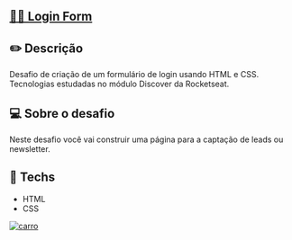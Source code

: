 ## <a href="https://viniciusmouzinho.github.io/loginform/"> 👩‍🍳 Login Form </a>

## ✏️  Descrição 
Desafio de criação de um formulário de login usando HTML e CSS. Tecnologias estudadas no módulo Discover da Rocketseat.

## 💻 Sobre o desafio
Neste desafio você vai construir uma página para a captação de leads ou newsletter.

## 🚀 **Techs**

- HTML
- CSS

<a href="https://viniciusmouzinho.github.io/loginform/">![carro](https://user-images.githubusercontent.com/99989752/157354251-8095262c-87a6-403f-97e7-315e280c469a.png)</a>

